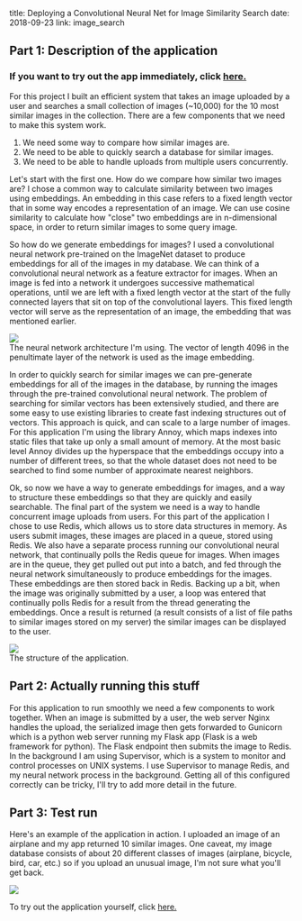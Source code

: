title: Deploying a Convolutional Neural Net for Image Similarity Search
date: 2018-09-23
link: image_search

## Part 1: Description of the application

### If you want to try out the app immediately, click <a href="{{ url_for('image_search.predict') }}">here.</a> 

For this project I built an efficient system that takes an image uploaded by a user and searches a small collection of images (~10,000) for the 10 most similar images in the collection. There are a few components that we need to make this system work.

1. We need some way to compare how similar images are.
2. We need to be able to quickly search a database for similar images.
3. We need to be able to handle uploads from multiple users concurrently. 

Let's start with the first one. How do we compare how similar two images are? I chose a common way to calculate similarity between two images using embeddings. An embedding in this case refers to a fixed length vector that in some way encodes a representation of an image. We can use cosine similarity to calculate how "close" two embeddings are in n-dimensional space, in order to return similar images to some query image.

So how do we generate embeddings for images? I used a convolutional neural network pre-trained on the ImageNet dataset to produce embeddings for all of the images in my database. We can think of a convolutional neural network as a feature extractor for images. When an image is fed into a network it undergoes successive mathematical operations, until we are left with a fixed length vector at the start of the fully connected layers that sit on top of the convolutional layers. This fixed length vector will serve as the representation of an image, the embedding that was mentioned earlier. 

<div class="img_row">
    <img class="col-9" src="{{ url_for('static', filename="img/vgg16.png") }}">
</div>

<div class="col-12 caption">
    The neural network architecture I'm using. The vector of length 4096 in the penultimate layer of the network is used as the image embedding. 
</div>

In order to quickly search for similar images we can pre-generate embeddings for all of the images in the database, by running the images through the pre-trained convolutional neural network. The problem of searching for similar vectors has been extensively studied, and there are some easy to use existing libraries to create fast indexing structures out of vectors. This approach is quick, and can scale to a large number of images. For this application I'm using the library Annoy, which maps indexes into static files that take up only a small amount of memory. At the most basic level Annoy divides up the hyperspace that the embeddings occupy into a number of different trees, so that the whole dataset does not need to be searched to find some number of approximate nearest neighbors. 

Ok, so now we have a way to generate embeddings for images, and a way to structure these embeddings so that they are quickly and easily searchable. The final part of the system we need is a way to handle concurrent image uploads from users. For this part of the application I chose to use Redis, which allows us to store data structures in memory. As users submit images, these images are placed in a queue, stored using Redis. We also have a separate process running our convolutional neural network, that continually polls the Redis queue for images. When images are in the queue, they get pulled out put into a batch, and fed through the neural network simultaneously to produce embeddings for the images. These embeddings are then stored back in Redis. Backing up a bit, when the image was originally submitted by a user, a loop was entered that continually polls Redis for a result from the thread generating the embeddings. Once a result is returned (a result consists of a list of file paths to similar images stored on my server) the similar images can be displayed to the user. 

<div class="img_row">
    <img class="col-9" src="{{ url_for('static', filename="img/image_search_structure.jpg") }}">
</div>

<div class="col-12 caption">
    The structure of the application.
</div>

## Part 2: Actually running this stuff
For this application to run smoothly we need a few components to work together. When an image is submitted by a user, the web server Nginx handles the upload, the serialized image then gets forwarded to Gunicorn which is a python web server running my Flask app (Flask is a web framework for python). The Flask endpoint then submits the image to Redis. In the background I am using Supervisor, which is a system to monitor and control processes on UNIX systems. I use Supervisor to manage Redis, and my neural network process in the background. Getting all of this configured correctly can be tricky, I'll try to add more detail in the future. 

## Part 3: Test run
Here's an example of the application in action. I uploaded an image of an airplane and my app returned 10 similar images. One caveat, my image database consists of about 20 different classes of images (airplane, bicycle, bird, car, etc.) so if you upload an unusual image, I'm not sure what you'll get back. 

<div class="img_row">
    <img class="col-9" src="{{ url_for('static', filename="img/image_search_result.png") }}">
</div>

To try out the application yourself, click <a href="{{ url_for('image_search.predict') }}">here.</a> 


